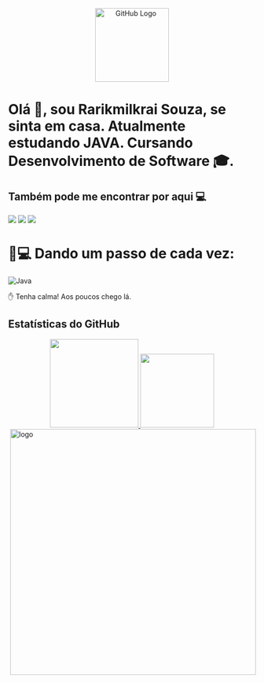 
<div align="center">
<img src="https://github.com/tassiotfc/tassiotfc/blob/main/octo.gif" alt="GitHub Logo" width="150" height="150" />
</div>

# Olá 👋, sou Rarikmilkrai Souza, se sinta em casa. Atualmente estudando JAVA. Cursando Desenvolvimento de Software 🎓.

## Também pode me encontrar por aqui 💻
<div>
  <a href="https://instagram.com/rarikmilkraisouza/" target="_blank"><img src="https://img.shields.io/badge/-Instagram-%23E4405F?style=for-the-badge&logo=instagram&logoColor=white" target="_blank"></a>
  <a href = "mailto:rarikmilkrai05@gmail.com"><img src="https://img.shields.io/badge/-Gmail-%23333?style=for-the-badge&logo=gmail&logoColor=white" target="_blank"></a>
  <a href="https://www.linkedin.com/in/rarikmilkrai-souza-94964173/" target="_blank"><img src="https://img.shields.io/badge/-LinkedIn-%230077B5?style=for-the-badge&logo=linkedin&logoColor=white" target="_blank"></a> 

 # 🚀💻 Dando um passo de cada vez:
![Java](https://img.shields.io/badge/Java-ED8B00?style=for-the-badge&logo=java&logoColor=white)
  
✋ Tenha calma! Aos poucos chego lá.
 
## Estatísticas do GitHub
  
 <div align="center">
  <a href="https://github.com/rarikmilkrai">
  <img height="180em" src="https://github-readme-stats.vercel.app/api?username=rarikmilkrai&show_icons=true&theme=radical&include_all_commits=true&count_private=true"/>
  <img height="150em" src="https://github-readme-stats.vercel.app/api/top-langs/?username=rarikmilkrai&layout=compact&langs_count=7&theme=radical"/>
 </div>

  <img src="https://media.giphy.com/media/SWoSkN6DxTszqIKEqv/giphy.gif" min-width="400px" max-width="400px" width="500px" align="right" alt="logo"> 
 
